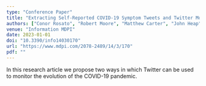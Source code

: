 ```yaml
---
type: "Conference Paper"
title: "Extracting Self-Reported COVID-19 Symptom Tweets and Twitter Movement Mobility Origin/Destination Matrices to Inform Disease Models"
authors: ["Conor Rosato", "Robert Moore", "Matthew Carter", "John Heap", "John Harris", "Jose Stropoli", "Simon Maskell"]
venue: "Information MDPI"
date: 2023-01-01
doi: "10.3390/info14030170"
url: "https://www.mdpi.com/2078-2489/14/3/170"
pdf: ""
---
```


In this research article we propose two ways in which Twitter can be used to monitor the evolution of the COVID-19 pandemic.
